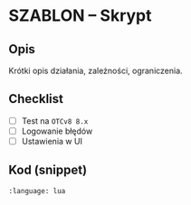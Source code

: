 # SZABLON – Skrypt

## Opis
Krótki opis działania, zależności, ograniczenia.

## Checklist
- [ ] Test na `OTCv8 8.x`
- [ ] Logowanie błędów
- [ ] Ustawienia w UI

## Kod (snippet)
```{literalinclude} ../../scripts/example.lua
:language: lua
```